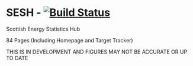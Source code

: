 # SESH - [![Build Status](https://travis-ci.org/ischerr/SESH.svg?branch=master)](https://travis-ci.org/ischerr/SESH)   



Scottish Energy Statistics Hub

84 Pages (Including Homepage and Target Tracker)

THIS IS IN DEVELOPMENT AND FIGURES MAY NOT BE ACCURATE OR UP TO DATE
